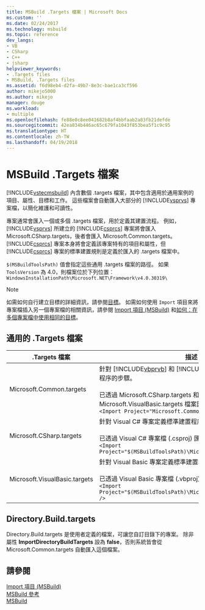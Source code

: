 ```yaml
---
title: MSBuild .Targets 檔案 | Microsoft Docs
ms.custom: ''
ms.date: 02/24/2017
ms.technology: msbuild
ms.topic: reference
dev_langs:
- VB
- CSharp
- C++
- jsharp
helpviewer_keywords:
- .Targets files
- MSBuild, .Targets files
ms.assetid: f6d98eb4-d2fa-49b7-8e3c-bae1ca3cf596
author: mikejo5000
ms.author: mikejo
manager: douge
ms.workload:
- multiple
ms.openlocfilehash: fe88e0c8ee041682b8af4bbfaab2a83fb21defde
ms.sourcegitcommit: 42ea834b446ac65c679fa1043f853bea5f1c9c95
ms.translationtype: HT
ms.contentlocale: zh-TW
ms.lasthandoff: 04/19/2018
---
```

# <a name="msbuild-targets-files"></a>MSBuild .Targets 檔案
[!INCLUDE[vstecmsbuild](../extensibility/internals/includes/vstecmsbuild_md.md)] 內含數個 .targets 檔案，其中包含適用於通用案例的項目、屬性、目標和工作。 這些檔案會自動匯入大部分的 [!INCLUDE[vsprvs](../code-quality/includes/vsprvs_md.md)] 專案檔，以簡化維護和可讀性。  

 專案通常會匯入一個或多個 .targets 檔案，用於定義其建置流程。 例如，[!INCLUDE[vsprvs](../code-quality/includes/vsprvs_md.md)] 所建立的 [!INCLUDE[csprcs](../data-tools/includes/csprcs_md.md)] 專案將會匯入 Microsoft.CSharp.targets，後者會匯入 Microsoft.Common.targets。 [!INCLUDE[csprcs](../data-tools/includes/csprcs_md.md)] 專案本身將會定義該專案特有的項目和屬性，但 [!INCLUDE[csprcs](../data-tools/includes/csprcs_md.md)] 專案的標準建置規則是定義於匯入的 .targets 檔案中。  

 `$(MSBuildToolsPath)` 值會指定這些通用 .targets 檔案的路徑。 如果 `ToolsVersion` 為 4.0，則檔案位於下列位置︰`WindowsInstallationPath\Microsoft.NET\Framework\v4.0.30319\`  

> [!NOTE]
>  如需如何自行建立目標的詳細資訊，請參閱[目標](../msbuild/msbuild-targets.md)。 如需如何使用 `Import` 項目來將專案檔插入另一個專案檔的相關資訊，請參閱 [Import 項目 (MSBuild)](../msbuild/import-element-msbuild.md) 和[如何：在多個專案檔中使用相同的目標](../msbuild/how-to-use-the-same-target-in-multiple-project-files.md)。  

## <a name="common-targets-files"></a>通用的 .Targets 檔案  

|.Targets 檔案|描述|  
|-------------------|-----------------|  
|Microsoft.Common.targets|針對 [!INCLUDE[vbprvb](../code-quality/includes/vbprvb_md.md)] 和 [!INCLUDE[csprcs](../data-tools/includes/csprcs_md.md)] 專案定義標準建置程序的步驟。<br /><br /> 已透過 Microsoft.CSharp.targets 和 Microsoft.VisualBasic.targets 檔案匯入，其中包含下列陳述式：`<Import Project="Microsoft.Common.targets" />`|  
|Microsoft.CSharp.targets|針對 Visual C# 專案定義標準建置程序的步驟。<br /><br /> 已透過 Visual C# 專案檔 (.csproj) 匯入，其中包含下列陳述式︰`<Import Project="$(MSBuildToolsPath)\Microsoft.CSharp.targets" />`|  
|Microsoft.VisualBasic.targets|針對 Visual Basic 專案定義標準建置程序的步驟。<br /><br /> 已透過 Visual Basic 專案檔 (.vbproj) 匯入，其中包含下列陳述式︰`<Import Project="$(MSBuildToolsPath)\Microsoft.VisualBasic.targets" />`|

## <a name="directorybuildtargets"></a>Directory.Build.targets
Directory.Build.targets 是使用者定義的檔案，可讓您自訂目錄下的專案。 除非屬性 **ImportDirectoryBuildTargets** 設為 **false**，否則系統皆會從 Microsoft.Common.targets 自動匯入這個檔案。

## <a name="see-also"></a>請參閱  
 [Import 項目 (MSBuild)](../msbuild/import-element-msbuild.md)   
 [MSBuild 參考](../msbuild/msbuild-reference.md)  
 [ MSBuild](../msbuild/msbuild.md)
